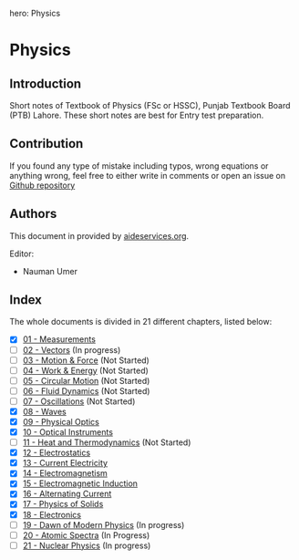 hero: Physics

# Physics
## Introduction

Short notes of Textbook of Physics (FSc or HSSC), Punjab Textbook Board (PTB) Lahore. These short notes are best for Entry test preparation.

## Contribution
If you found any type of mistake including typos, wrong equations or anything wrong, feel free to either write in comments or open an issue on [Github repository](https://www.github.com/nmanumr/nmanumr.github.io/issues)

## Authors
This document in provided by [aideservices.org](http://aideservices.org/).

Editor:

* Nauman Umer

## Index
The whole documents is divided in 21 different chapters, listed below:

* [x] [01 - Measurements](./ch01)
* [ ] [02 - Vectors](./ch02) (In progress)
* [ ] [03 - Motion & Force](./ch03) (Not Started)
* [ ] [04 - Work & Energy](./ch04) (Not Started)
* [ ] [05 - Circular Motion](./ch05) (Not Started)
* [ ] [06 - Fluid Dynamics](./ch06) (Not Started)
* [ ] [07 - Oscillations](./ch07) (Not Started)
* [x] [08 - Waves](./ch08)
* [x] [09 - Physical Optics](./ch09)
* [x] [10 - Optical Instruments](./ch10)
* [ ] [11 - Heat and Thermodynamics](./ch11) (Not Started)
* [x] [12 - Electrostatics](./ch12)
* [x] [13 - Current Electricity](./ch13)
* [x] [14 - Electromagnetism](./ch14)
* [x] [15 - Electromagnetic Induction](./ch15)
* [x] [16 - Alternating Current](./ch16)
* [x] [17 - Physics of Solids](./ch17)
* [x] [18 - Electronics](./ch18)
* [ ] [19 - Dawn of Modern Physics](./ch19) (In progress)
* [ ] [20 - Atomic Spectra](./ch20) (In Progress)
* [ ] [21 - Nuclear Physics](./ch21) (In progress)
